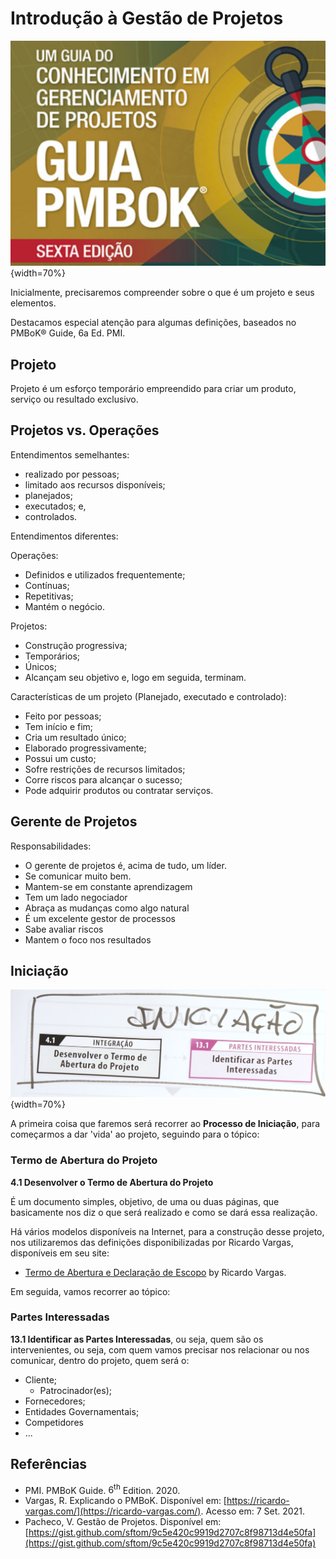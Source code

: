 # Introdução à Gestão de Projetos

![PMBoK Guide](../img/pmbok-guide.png){width=70%}

Inicialmente, precisaremos compreender sobre o que é um projeto e seus elementos.

Destacamos especial atenção para algumas definições, baseados no PMBoK&reg; Guide, 6a Ed. PMI.

## Projeto

Projeto é um esforço temporário empreendido para criar um produto, serviço ou resultado exclusivo.

## Projetos vs. Operações

Entendimentos semelhantes: 

- realizado por pessoas;
- limitado aos recursos disponíveis;
- planejados;
- executados; e,
- controlados.

Entendimentos diferentes:

Operações:

- Definidos e utilizados frequentemente;
- Contínuas;
- Repetitivas;
- Mantém o negócio.

Projetos:
- Construção progressiva;
- Temporários;
- Únicos;
- Alcançam seu objetivo e, logo em seguida, terminam.

Características de um projeto (Planejado, executado e controlado):
- Feito por pessoas;
- Tem início e fim;
- Cria um resultado único;
- Elaborado progressivamente;
- Possui um custo;
- Sofre restrições de recursos limitados;
- Corre riscos para alcançar o sucesso;
- Pode adquirir produtos ou contratar serviços.

## Gerente de Projetos

Responsabilidades:

- O gerente de projetos é, acima de tudo, um líder.
- Se comunicar muito bem.
- Mantem-se em constante aprendizagem
- Tem um lado negociador
- Abraça as mudanças como algo natural
- É um excelente gestor de processos
- Sabe avaliar riscos
- Mantem o foco nos resultados

## Iniciação 

![Iniciação](../img/iniciacao.png){width=70%}

A primeira coisa que faremos será recorrer ao **Processo de Iniciação**, para começarmos a dar 'vida' ao projeto, seguindo para o tópico:

### Termo de Abertura do Projeto

**4.1 Desenvolver o Termo de Abertura do Projeto**
 
É um documento simples, objetivo, de uma ou duas páginas, que basicamente nos diz o que será realizado e como se dará essa realização.

Há vários modelos disponíveis na Internet, para a construção desse projeto, nos utilizaremos das definições disponibilizadas por Ricardo Vargas, disponíveis em seu site:

- [Termo de Abertura e Declaração de Escopo](https://ricardo-vargas.com/pt/downloads/project-charter-and-scope-statement-content-and-d-65/) by Ricardo Vargas.

Em seguida, vamos recorrer ao tópico:

### Partes Interessadas

**13.1 Identificar as Partes Interessadas**, ou seja, quem são os intervenientes, ou seja, com quem vamos precisar nos relacionar ou nos comunicar, dentro do projeto, quem será o:

- Cliente;
    - Patrocinador(es);
- Fornecedores;
- Entidades Governamentais;
- Competidores
- ...






## Referências

- PMI. PMBoK Guide. $6^{\text{th}}$ Edition. 2020.
- Vargas, R. Explicando o PMBoK. Disponível em: [https://ricardo-vargas.com/](https://ricardo-vargas.com/). Acesso em: 7 Set. 2021.
- Pacheco, V. Gestão de Projetos. Disponível em: [https://gist.github.com/sftom/9c5e420c9919d2707c8f98713d4e50fa](https://gist.github.com/sftom/9c5e420c9919d2707c8f98713d4e50fa)


